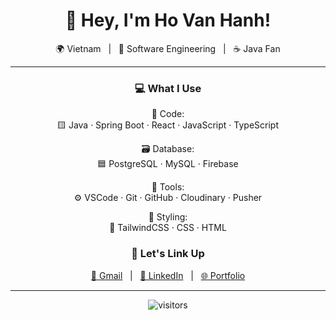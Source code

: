 <div align="center">

# 👋 Hey, I'm Ho Van Hanh!

🌍 Vietnam &nbsp; | &nbsp; 🧠 Software Engineering &nbsp; | &nbsp; ☕ Java Fan

---

### 💻 What I Use

🧠 Code:  
🟨 Java · Spring Boot · React · JavaScript · TypeScript

🗃️ Database:  
🟦 PostgreSQL · MySQL · Firebase

🧰 Tools:  
⚙️ VSCode · Git · GitHub · Cloudinary · Pusher

🎨 Styling:  
🎨 TailwindCSS · CSS · HTML

### 🔗 Let's Link Up

<a href="mailto:your.email@gmail.com">📧 Gmail</a> &nbsp; | &nbsp;
<a href="https://linkedin.com/in/your-link">💼 LinkedIn</a> &nbsp; | &nbsp;
<a href="https://yourportfolio.com">🌐 Portfolio</a>

---

![visitors](https://komarev.com/ghpvc/?username=your-username&color=orange)

</div>
